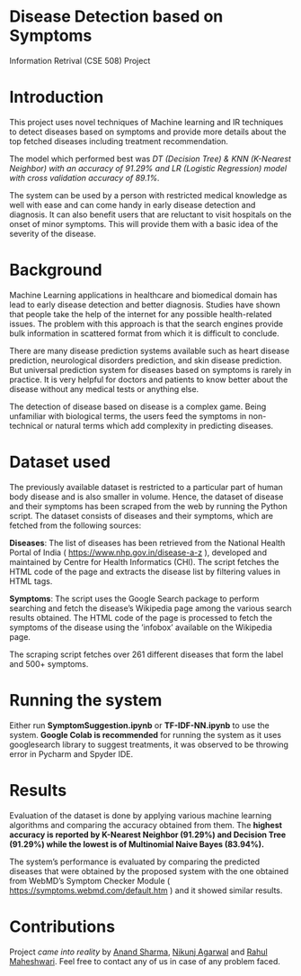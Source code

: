 # Disease Detection based on Symptoms
Information Retrival (CSE 508) Project

# Introduction
This project uses novel techniques of Machine learning and IR techniques to detect diseases based on symptoms and provide more details about the top fetched diseases including treatment recommendation.

The model which performed best was _DT (Decision Tree) & KNN (K-Nearest Neighbor) with an accuracy of 91.29% and LR (Logistic Regression) model with cross validation accuracy of 89.1%._

The system can be used by a person with restricted medical knowledge as well with ease and can come handy in early disease detection and diagnosis. It can also benefit users that are reluctant to visit hospitals on the onset of minor symptoms. This will provide them with a basic idea of the severity of the disease.

# Background
Machine Learning applications in healthcare and biomedical domain has lead to early disease detection and better diagnosis. Studies have shown that people take the help of the internet for any possible health-related issues. The problem with this approach is that the search engines provide bulk information in scattered format from which it is difficult to conclude.

There are many disease prediction systems available such as heart disease prediction, neurological disorders prediction, and skin disease prediction. But universal prediction system for diseases based on symptoms is rarely in practice. It is very helpful for doctors and patients to know better about the disease without any medical tests or anything else.

The detection of disease based on disease is a complex game. Being unfamiliar with biological terms, the users feed the symptoms in non-technical or natural terms which add complexity in predicting diseases.

# Dataset used

The previously available dataset is restricted to a particular part of human body disease and is also smaller in volume. Hence, the dataset of disease and their symptoms has been scraped from the web by running the Python script. The dataset consists of diseases and their symptoms, which are fetched from the following sources:

**Diseases**: The list of diseases has been retrieved from the National Health Portal of India ( https://www.nhp.gov.in/disease-a-z ), developed and maintained by Centre for Health Informatics (CHI). The script fetches the HTML code of the page and extracts the disease list by filtering values in HTML tags.

**Symptoms**: The script uses the Google Search package to perform searching and fetch the disease’s Wikipedia page among the various search results obtained. The HTML code of the page is processed to fetch the symptoms of the disease using the ’infobox’ available on the Wikipedia page.

The scraping script fetches over 261 different diseases that form the label and 500+ symptoms.

# Running the system

Either run **SymptomSuggestion.ipynb** or **TF-IDF-NN.ipynb** to use the system. **Google Colab is recommended** for running the system as it uses googlesearch library to suggest treatments, it was observed to be throwing error in Pycharm and Spyder IDE.

# Results

Evaluation of the dataset is done by applying various machine learning algorithms and comparing the accuracy obtained from them. The **highest accuracy is reported by K-Nearest Neighbor (91.29%) and Decision Tree (91.29%) while the lowest is of Multinomial Naive Bayes
(83.94%).**

The system’s performance is evaluated by comparing the predicted diseases that were obtained by the proposed system with the one obtained from WebMD’s Symptom Checker Module ( https://symptoms.webmd.com/default.htm ) and it showed similar results.

# Contributions
Project _came into reality_ by [Anand Sharma](mailto:anand19059@iiitd.ac.in), [Nikunj Agarwal](mailto:nikunj19093@iiitd.ac.in) and [Rahul Maheshwari](mailto:rahul19027@iiitd.ac.in). Feel free to contact any of us in case of any problem faced.
